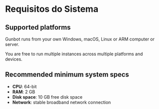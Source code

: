 # Requisitos do Sistema

## Supported platforms

Gunbot runs from your own Windows, macOS, Linux or ARM computer or server.

You are free to run multiple instances across multiple platforms and devices.

## Recommended minimum system specs

* **CPU**: 64-bit
* **RAM**: 2 GB
* **Disk space**: 10 GB free disk space
* **Network**: stable broadband network connection

